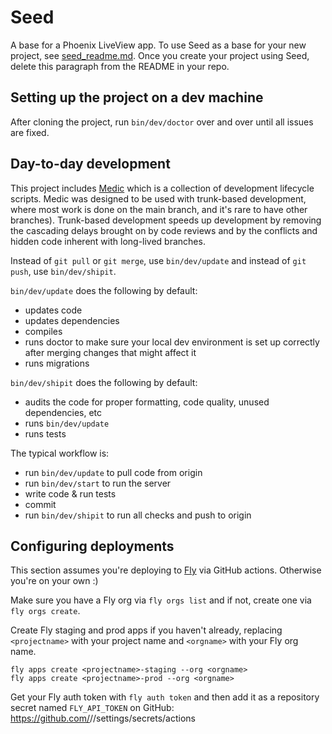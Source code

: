 # Seed

A base for a Phoenix LiveView app. To use Seed as a base for your new project, see [seed_readme.md](./seed_readme.md).
Once you create your project using Seed, delete this paragraph from the README in your repo.

## Setting up the project on a dev machine

After cloning the project, run `bin/dev/doctor` over and over until all issues are fixed.

## Day-to-day development

This project includes [Medic](https://github.com/synchronal/medic) which is a collection of development lifecycle
scripts. Medic was designed to be used with trunk-based development, where most work is done on the main branch, and
it's rare to have other branches). Trunk-based development speeds up development by removing the cascading delays
brought on by code reviews and by the conflicts and hidden code inherent with long-lived branches.

Instead of `git pull` or `git merge`, use `bin/dev/update` and instead of `git push`, use `bin/dev/shipit`.

`bin/dev/update` does the following by default:

- updates code
- updates dependencies
- compiles
- runs doctor to make sure your local dev environment is set up correctly after merging changes that might affect it
- runs migrations

`bin/dev/shipit` does the following by default:

- audits the code for proper formatting, code quality, unused dependencies, etc
- runs `bin/dev/update`
- runs tests

The typical workflow is:

- run `bin/dev/update` to pull code from origin
- run `bin/dev/start` to run the server
- write code & run tests
- commit
- run `bin/dev/shipit` to run all checks and push to origin

## Configuring deployments

This section assumes you're deploying to [Fly](https://fly.io) via GitHub actions. Otherwise you're on your own :)

Make sure you have a Fly org via `fly orgs list` and if not, create one via `fly orgs create`.

Create Fly staging and prod apps if you haven't already, replacing `<projectname>` with your project name and
`<orgname>` with your Fly org name.

```
fly apps create <projectname>-staging --org <orgname>
fly apps create <projectname>-prod --org <orgname>
```

Get your Fly auth token with `fly auth token` and then add it as a repository secret named `FLY_API_TOKEN` on GitHub:
https://github.com/<your-org>/<your-repo>/settings/secrets/actions
